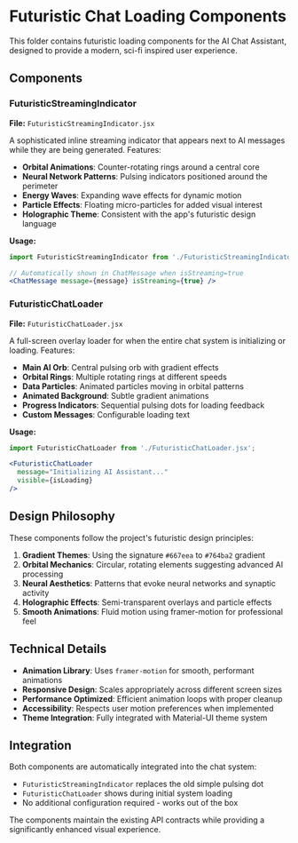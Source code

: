 # Futuristic Chat Loading Components

This folder contains futuristic loading components for the AI Chat Assistant, designed to provide a modern, sci-fi inspired user experience.

## Components

### FuturisticStreamingIndicator
**File:** `FuturisticStreamingIndicator.jsx`

A sophisticated inline streaming indicator that appears next to AI messages while they are being generated. Features:

- **Orbital Animations**: Counter-rotating rings around a central core
- **Neural Network Patterns**: Pulsing indicators positioned around the perimeter
- **Energy Waves**: Expanding wave effects for dynamic motion
- **Particle Effects**: Floating micro-particles for added visual interest
- **Holographic Theme**: Consistent with the app's futuristic design language

**Usage:**
```jsx
import FuturisticStreamingIndicator from './FuturisticStreamingIndicator.jsx';

// Automatically shown in ChatMessage when isStreaming=true
<ChatMessage message={message} isStreaming={true} />
```

### FuturisticChatLoader
**File:** `FuturisticChatLoader.jsx`

A full-screen overlay loader for when the entire chat system is initializing or loading. Features:

- **Main AI Orb**: Central pulsing orb with gradient effects
- **Orbital Rings**: Multiple rotating rings at different speeds
- **Data Particles**: Animated particles moving in orbital patterns  
- **Animated Background**: Subtle gradient animations
- **Progress Indicators**: Sequential pulsing dots for loading feedback
- **Custom Messages**: Configurable loading text

**Usage:**
```jsx
import FuturisticChatLoader from './FuturisticChatLoader.jsx';

<FuturisticChatLoader
  message="Initializing AI Assistant..."
  visible={isLoading}
/>
```

## Design Philosophy

These components follow the project's futuristic design principles:

1. **Gradient Themes**: Using the signature `#667eea` to `#764ba2` gradient
2. **Orbital Mechanics**: Circular, rotating elements suggesting advanced AI processing
3. **Neural Aesthetics**: Patterns that evoke neural networks and synaptic activity
4. **Holographic Effects**: Semi-transparent overlays and particle effects
5. **Smooth Animations**: Fluid motion using framer-motion for professional feel

## Technical Details

- **Animation Library**: Uses `framer-motion` for smooth, performant animations
- **Responsive Design**: Scales appropriately across different screen sizes
- **Performance Optimized**: Efficient animation loops with proper cleanup
- **Accessibility**: Respects user motion preferences when implemented
- **Theme Integration**: Fully integrated with Material-UI theme system

## Integration

Both components are automatically integrated into the chat system:

- `FuturisticStreamingIndicator` replaces the old simple pulsing dot
- `FuturisticChatLoader` shows during initial system loading
- No additional configuration required - works out of the box

The components maintain the existing API contracts while providing a significantly enhanced visual experience.
